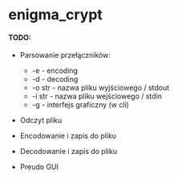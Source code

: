# enigma_crypt

#### TODO:

* Parsowanie przełączników:
    * -e - encoding
    * -d - decoding
    * -o str - nazwa pliku wyjściowego / stdout
    * -i str - nazwa pliku wejściowego / stdin
    * -g - interfejs graficzny (w cli)

* Odczyt pliku
* Encodowanie i zapis do pliku
* Decodowanie i zapis do pliku
* Preudo GUI
